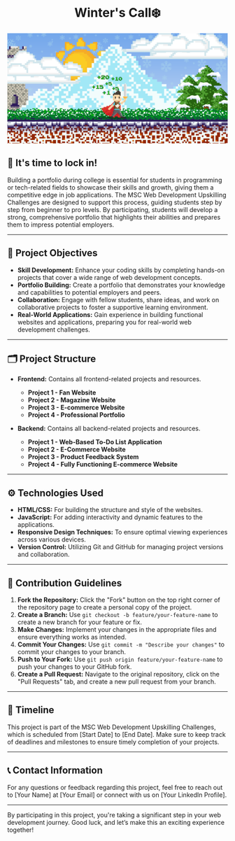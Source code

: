 <h1 align="center">Winter's Call❄️</h1>

<div style="align: center;">
  <img src="https://github.com/PUP-MSC-Web-Development/ArcticBlaze/blob/main/assets/MSC%20web%20development_20241013_185749_0000.png" alt="Banner Placeholder - Welcome Image">
</div>

## 🐺 It's time to lock in!

Building a portfolio during college is essential for students in programming or tech-related fields to showcase their skills and growth, giving them a competitive edge in job applications. The MSC Web Development Upskilling Challenges are designed to support this process, guiding students step by step from beginner to pro levels. By participating, students will develop a strong, comprehensive portfolio that highlights their abilities and prepares them to impress potential employers.

---

## 🎯 Project Objectives

- **Skill Development:** Enhance your coding skills by completing hands-on projects that cover a wide range of web development concepts.
- **Portfolio Building:** Create a portfolio that demonstrates your knowledge and capabilities to potential employers and peers.
- **Collaboration:** Engage with fellow students, share ideas, and work on collaborative projects to foster a supportive learning environment.
- **Real-World Applications:** Gain experience in building functional websites and applications, preparing you for real-world web development challenges.

---

## 🗂️ Project Structure

- **Frontend:** Contains all frontend-related projects and resources.
  - **Project 1 - Fan Website**
  - **Project 2 - Magazine Website**
  - **Project 3 - E-commerce Website**
  - **Project 4 - Professional Portfolio**
  
- **Backend:** Contains all backend-related projects and resources.
  - **Project 1 - Web-Based To-Do List Application**
  - **Project 2 - E-Commerce Website**
  - **Project 3 - Product Feedback System**
  - **Project 4 - Fully Functioning E-commerce Website**

---

## ⚙️ Technologies Used

- **HTML/CSS:** For building the structure and style of the websites.
- **JavaScript:** For adding interactivity and dynamic features to the applications.
- **Responsive Design Techniques:** To ensure optimal viewing experiences across various devices.
- **Version Control:** Utilizing Git and GitHub for managing project versions and collaboration.

---

## 🤝 Contribution Guidelines

1. **Fork the Repository:** Click the "Fork" button on the top right corner of the repository page to create a personal copy of the project.
2. **Create a Branch:** Use `git checkout -b feature/your-feature-name` to create a new branch for your feature or fix.
3. **Make Changes:** Implement your changes in the appropriate files and ensure everything works as intended.
4. **Commit Your Changes:** Use `git commit -m "Describe your changes"` to commit your changes to your branch.
5. **Push to Your Fork:** Use `git push origin feature/your-feature-name` to push your changes to your GitHub fork.
6. **Create a Pull Request:** Navigate to the original repository, click on the "Pull Requests" tab, and create a new pull request from your branch.

---

## 📅 Timeline

This project is part of the MSC Web Development Upskilling Challenges, which is scheduled from [Start Date] to [End Date]. Make sure to keep track of deadlines and milestones to ensure timely completion of your projects.

---

## 📞 Contact Information

For any questions or feedback regarding this project, feel free to reach out to [Your Name] at [Your Email] or connect with us on [Your LinkedIn Profile].

---

By participating in this project, you're taking a significant step in your web development journey. Good luck, and let’s make this an exciting experience together!
